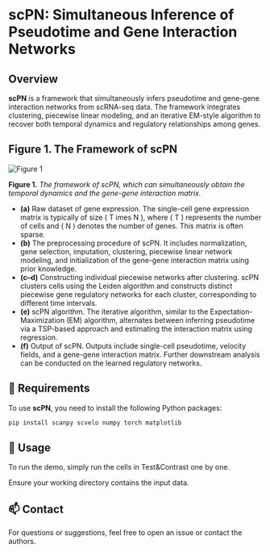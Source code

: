 # scPN: Simultaneous Inference of Pseudotime and Gene Interaction Networks

## Overview

**scPN** is a framework that simultaneously infers pseudotime and gene-gene interaction networks from scRNA-seq data. The framework integrates clustering, piecewise linear modeling, and an iterative EM-style algorithm to recover both temporal dynamics and regulatory relationships among genes.

## Figure 1. The Framework of scPN

![Figure 1](/pipeline_revised.png)

**Figure 1.** *The framework of scPN, which can simultaneously obtain the temporal dynamics and the gene-gene interaction matrix.*

- **(a)** Raw dataset of gene expression. The single-cell gene expression matrix is typically of size \( T 	imes N \), where \( T \) represents the number of cells and \( N \) denotes the number of genes. This matrix is often sparse.
- **(b)** The preprocessing procedure of scPN. It includes normalization, gene selection, imputation, clustering, piecewise linear network modeling, and initialization of the gene-gene interaction matrix using prior knowledge.
- **(c–d)** Constructing individual piecewise networks after clustering. scPN clusters cells using the Leiden algorithm and constructs distinct piecewise gene regulatory networks for each cluster, corresponding to different time intervals.
- **(e)** scPN algorithm. The iterative algorithm, similar to the Expectation-Maximization (EM) algorithm, alternates between inferring pseudotime via a TSP-based approach and estimating the interaction matrix using regression.
- **(f)** Output of scPN. Outputs include single-cell pseudotime, velocity fields, and a gene-gene interaction matrix. Further downstream analysis can be conducted on the learned regulatory networks.

## 🔧 Requirements

To use **scPN**, you need to install the following Python packages:

```bash
pip install scanpy scvelo numpy torch matplotlib
```

## 🚀 Usage

To run the demo, simply run the cells in Test&Contrast one by one.

Ensure your working directory contains the input data.

## 📫 Contact

For questions or suggestions, feel free to open an issue or contact the authors.
